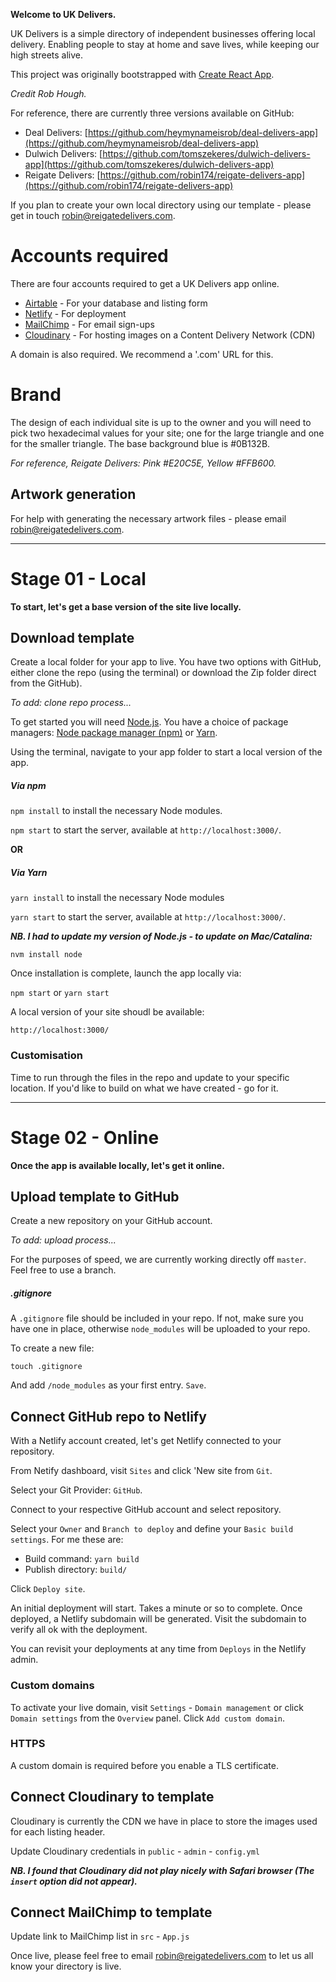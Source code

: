 **Welcome to UK Delivers.**

UK Delivers is a simple directory of independent businesses offering local delivery. Enabling people to stay at home and save lives, while keeping our high streets alive.

This project was originally bootstrapped with [Create React App](https://github.com/facebook/create-react-app).

_Credit Rob Hough._

For reference, there are currently three versions available on GitHub:

* Deal Delivers: [https://github.com/heymynameisrob/deal-delivers-app](https://github.com/heymynameisrob/deal-delivers-app)
* Dulwich Delivers: [https://github.com/tomszekeres/dulwich-delivers-app](https://github.com/tomszekeres/dulwich-delivers-app)
* Reigate Delivers: [https://github.com/robin174/reigate-delivers-app](https://github.com/robin174/reigate-delivers-app)

If you plan to create your own local directory using our template - please get in touch [robin@reigatedelivers.com](mailto:robin@reigatedelivers.com).

# Accounts required

There are four accounts required to get a UK Delivers app online.

* [Airtable](https://airtable.com) - For your database and listing form
* [Netlify](https://www.netlify.com) - For deployment
* [MailChimp](https://mailchimp.com) - For email sign-ups
* [Cloudinary](https://cloudinary.com) - For hosting images on a Content Delivery Network (CDN)

A domain is also required. We recommend a '.com' URL for this.

# Brand

The design of each individual site is up to the owner and you will need to pick two hexadecimal values for your site; one for the large triangle and one for the smaller triangle. The base background blue is #0B132B.

_For reference, Reigate Delivers: Pink #E20C5E, Yellow #FFB600._

## Artwork generation

For help with generating the necessary artwork files - please email [robin@reigatedelivers.com](mailto:robin@reigatedelivers.com).

___

# Stage 01 - Local

**To start, let's get a base version of the site live locally.**

## Download template
Create a local folder for your app to live. You have two options with GitHub, either clone the repo (using the terminal) or download the Zip folder direct from the GitHub).

*To add: clone repo process...*

To get started you will need [Node.js](https://nodejs.org). You have a choice of package managers: [Node package manager (npm)](https://nodejs.org) or [Yarn](https://yarnpkg.com).

Using the terminal, navigate to your app folder to start a local version of the app.

##### Via npm
`npm install` to install the necessary Node modules. 

`npm start` to start the server, available at `http://localhost:3000/`.

**OR**

##### Via Yarn
`yarn install` to install the necessary Node modules

`yarn start` to start the server, available at `http://localhost:3000/`.

***NB. I had to update my version of Node.js - to update on Mac/Catalina:***

`nvm install node`

Once installation is complete, launch the app locally via:

`npm start` or `yarn start`

A local version of your site shoudl be available: 

`http://localhost:3000/`


### Customisation
Time to run through the files in the repo and update to your specific location. If you'd like to build on what we have created - go for it.


___

# Stage 02 - Online

**Once the app is available locally, let's get it online.**

## Upload template to GitHub
Create a new repository on your GitHub account.

*To add: upload process...*

For the purposes of speed, we are currently working directly off `master`. Feel free to use a branch.

##### .gitignore
A `.gitignore` file should be included in your repo. If not, make sure you have one in place, otherwise `node_modules` will be uploaded to your repo.

To create a new file: 

`touch .gitignore`

And add `/node_modules` as your first entry. `Save`.

## Connect GitHub repo to Netlify
With a Netlify account created, let's get Netlify connected to your repository.

From Netify dashboard, visit `Sites` and click 'New site from `Git`.

Select your Git Provider: `GitHub`.

Connect to your respective GitHub account and select repository.

Select your `Owner` and `Branch to deploy` and define your `Basic build settings`. For me these are: 
 
* Build command: `yarn build`
* Publish directory: `build/`

Click `Deploy site`.

An initial deployment will start. Takes a minute or so to complete. Once deployed, a Netlify subdomain will be generated. Visit the subdomain to verify all ok with the deployment.

You can revisit your deployments at any time from `Deploys` in the Netlify admin.

### Custom domains

To activate your live domain, visit `Settings` - `Domain management` or click `Domain settings` from the `Overview` panel. Click `Add custom domain`.

### HTTPS

A custom domain is required before you enable a TLS certificate.

## Connect Cloudinary to template
Cloudinary is currently the CDN we have in place to store the images used for each listing header.

Update Cloudinary credentials in `public` - `admin` - `config.yml`

***NB. I found that Cloudinary did not play nicely with Safari browser (The `insert` option did not appear).***

## Connect MailChimp to template

Update link to MailChimp list in `src` - `App.js`


Once live, please feel free to email [robin@reigatedelivers.com](mailto:robin@reigatedelivers.com) to let us all know your directory is live.










